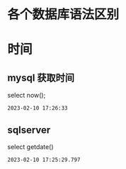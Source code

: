 # 各个数据库语法区别

# 时间

## mysql 获取时间


select now();

```
2023-02-10 17:26:33
```



## sqlserver 

select getdate()

```
2023-02-10 17:25:29.797
```
